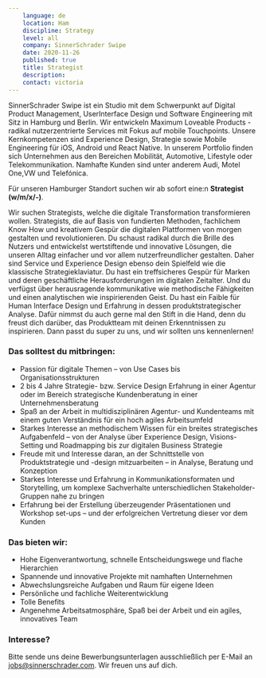 ```yaml
---
    language: de
    location: Ham
    discipline: Strategy 
    level: all
    company: SinnerSchrader Swipe 
    date: 2020-11-26
    published: true
    title: Strategist 
    description:
    contact: victoria
---
```


SinnerSchrader Swipe ist ein Studio mit dem Schwerpunkt auf  Digital Product Management, UserInterface Design und Software Engineering mit Sitz in Hamburg und Berlin. Wir entwickeln Maximum Loveable Products - radikal nutzerzentrierte Services mit Fokus auf mobile Touchpoints. Unsere Kernkompetenzen sind Experience Design, Strategie sowie Mobile Engineering für iOS, Android und React Native. In unserem Portfolio finden sich Unternehmen aus den Bereichen Mobilität, Automotive, Lifestyle oder Telekommunikation. Namhafte Kunden sind unter anderem Audi, Motel One,VW und Telefónica. 

Für unseren Hamburger Standort suchen wir ab sofort eine:n **Strategist (w/m/x/-)**.

Wir suchen Strategists, welche die digitale Transformation transformieren wollen. Strategists, die auf Basis von fundierten Methoden, fachlichem Know How und kreativem Gespür die digitalen Plattformen von morgen gestalten und revolutionieren. Du schaust radikal durch die Brille des Nutzers und entwickelst wertstiftende und innovative Lösungen, die unseren Alltag einfacher und vor allem nutzerfreundlicher gestalten. Daher sind Service und Experience Design ebenso dein Spielfeld wie die klassische Strategieklaviatur. Du hast ein treffsicheres Gespür für Marken und deren geschäftliche Herausforderungen im digitalen Zeitalter. Und du verfügst über herausragende kommunikative wie methodische Fähigkeiten und einen analytischen wie inspirierenden Geist. Du hast ein Faible für Human Interface Design und Erfahrung in dessen produktstrategischer Analyse. Dafür nimmst du auch gerne mal den Stift in die Hand, denn du freust dich darüber, das Produktteam mit deinen Erkenntnissen zu inspirieren. Dann passt du super zu uns, und wir sollten uns kennenlernen!

### Das solltest du mitbringen:

- Passion für digitale Themen – von Use Cases bis Organisationsstrukturen
- 2 bis 4 Jahre Strategie- bzw. Service Design Erfahrung in einer Agentur oder im Bereich strategische Kundenberatung in einer Unternehmensberatung
- Spaß an der Arbeit in multidisziplinären Agentur- und Kundenteams mit einem guten Verständnis für ein hoch agiles Arbeitsumfeld
- Starkes Interesse an methodischem Wissen für ein breites strategisches Aufgabenfeld – von der Analyse über Experience Design, Visions-Setting und Roadmapping bis zur digitalen Business Strategie
- Freude mit und Interesse daran, an der Schnittstelle von Produktstrategie und -design mitzuarbeiten – in Analyse, Beratung und Konzeption
- Starkes Interesse und Erfahrung in Kommunikationsformaten und Storytelling, um komplexe Sachverhalte unterschiedlichen Stakeholder-Gruppen nahe zu bringen
- Erfahrung bei der Erstellung überzeugender Präsentationen und Workshop set-ups – und der erfolgreichen Vertretung dieser vor dem Kunden

### Das bieten wir:

- Hohe Eigenverantwortung, schnelle Entscheidungswege und flache Hierarchien
- Spannende und innovative Projekte mit namhaften Unternehmen
- Abwechslungsreiche Aufgaben und Raum für eigene Ideen
- Persönliche und fachliche Weiterentwicklung
- Tolle Benefits
- Angenehme Arbeitsatmosphäre, Spaß bei der Arbeit und ein agiles, innovatives Team

### Interesse?

Bitte sende uns deine Bewerbungsunterlagen ausschließlich per E-Mail an <jobs@sinnerschrader.com>. Wir freuen uns auf dich.
